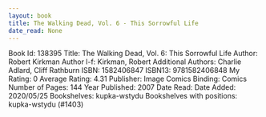 ```yaml
---
layout: book
title: The Walking Dead, Vol. 6 - This Sorrowful Life
date_read: None
---
```


Book Id: 138395
Title: The Walking Dead, Vol. 6: This Sorrowful Life
Author: Robert Kirkman
Author l-f: Kirkman, Robert
Additional Authors: Charlie Adlard, Cliff Rathburn
ISBN: 1582406847
ISBN13: 9781582406848
My Rating: 0
Average Rating: 4.31
Publisher: Image Comics
Binding: Comics
Number of Pages: 144
Year Published: 2007
Date Read: 
Date Added: 2020/05/25
Bookshelves: kupka-wstydu
Bookshelves with positions: kupka-wstydu (#1403)

